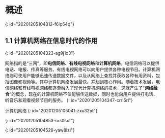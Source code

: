 # 概述
{: id="20201205104312-f6lp54q"}

## 1.1 计算机网络在信息时代的作用
{: id="20201205104323-ag9j1x3"}

网络指的是“三网”，即**电信网络**、**有线电视网络**和**计算机网络**。电信网络可以提供电话、电报、传真等服务。有线电视网络可以向用户提供各种电视节目。计算机网络则可使用户能够迅速传送数据文件，以及从网络上查找并获取各种有用资料，包括图像和视频等。其中计算机网络发展最快，并起到核心作用。随着技术发展，电信网络和有线电视网络都逐渐融入了现代计算机网络的技术，这就产生了“**网络融合**”的概念，现在的计算机网络不仅能够传送数据，同时也能向用户提供打电话、听音乐和观看视频节目的服务。
{: id="20201205104347-crrl5rl"}

计算机网络
{: id="20201205105041-zxu32pt"}

{: id="20201205104853-ors0scf"}

{: id="20201205104529-yaw8lzi"}
